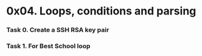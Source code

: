 # 0x04. Loops, conditions and parsing

### Task 0. Create a SSH RSA key pair

### Task 1. For Best School loop
